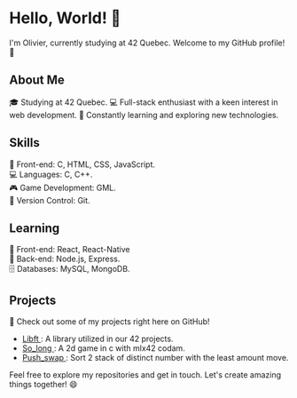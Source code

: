 # Hello, World! 👋

I'm Olivier, currently studying at 42 Quebec. Welcome to my GitHub profile! 🚀

## About Me

🎓 Studying at 42 Quebec.
💻 Full-stack enthusiast with a keen interest in web development.
🌱 Constantly learning and exploring new technologies.

## Skills

🔧 Front-end: C, HTML, CSS, JavaScript.\
💻 Languages: C, C++.\
🎮 Game Development: GML.\
🚀 Version Control: Git.

## Learning
🔧 Front-end: React, React-Native\
🔨 Back-end: Node.js, Express.\
🗄️ Databases: MySQL, MongoDB.

## Projects

🌟 Check out some of my projects right here on GitHub!
- [Libft ](https://github.com/axhar005/libft): A library utilized in our 42 projects.
- [So_long ](https://github.com/axhar005/so_long): A 2d game in c with mlx42 codam.
- [Push_swap ](https://github.com/axhar005/push_swap): Sort 2 stack of distinct number with the least amount move.

<!--
## Connect
📫 Let's connect and collaborate:
- LinkedIn: [Your LinkedIn Profile](link-to-linkedin)
- Email: your.email@example.com -->

Feel free to explore my repositories and get in touch. Let's create amazing things together! 😄
